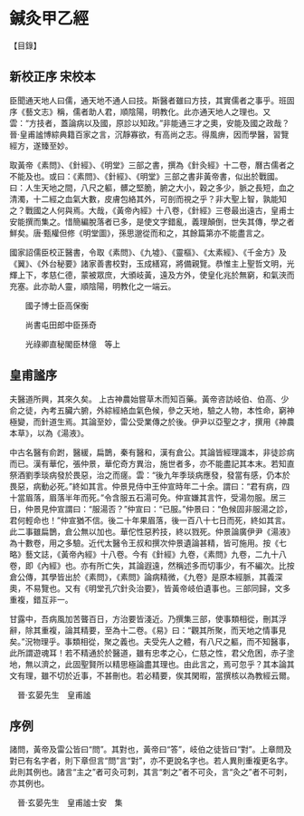 # 鍼灸甲乙經

【目錄】





## 新校正序 宋校本

臣聞通天地人曰儒，通天地不通人曰技。斯醫者雖曰方技，其實儒者之事乎。班固序《藝文志》稱，儒者助人君，順陰陽，明教化。此亦通天地人之理也。又雲：“方技者，蓋論病以及國，原診以知政。”非能通三才之奧，安能及國之政哉？晉·皇甫謐博綜典籍百家之言，沉靜寡欲，有高尚之志。得風痹，因而學醫，習覽經方，遂臻至妙。

取黃帝《素問》、《針經》、《明堂》三部之書，撰為《針灸經》十二卷，曆古儒者之不能及也。或曰：《素問》、《針經》、《明堂》三部之書非黃帝書，似出於戰國。曰：人生天地之間，八尺之軀，髒之堅脆，腑之大小，穀之多少，脈之長短，血之清濁，十二經之血氣大數，皮膚包絡其外，可剖而視之乎？非大聖上智，孰能知之？戰國之人何與焉。大哉，《黃帝內經》十八卷，《針經》三卷最出遠古，皇甫士安能撰而集之。惜簡編脫落者已多，是使文字錯亂，義理顛倒，世失其傳，學之者鮮矣。唐·甄權但修《明堂圖》，孫思邈從而和之，其餘篇第亦不能盡言之。 

國家詔儒臣校正醫書，令取《素問》、《九墟》、《靈樞》、《太素經》、《千金方》及《翼》、《外台秘要》諸家善書校對，玉成繕寫，將備親覽。恭惟主上聖哲文明，光輝上下，孝慈仁德，蒙被眾庶，大頒岐黃，遠及方外，使皇化兆於無窮，和氣浹而充塞。此亦助人靈，順陰陽，明教化之一端云。

　　國子博士臣高保衡

　　尚書屯田郎中臣孫奇

　　光祿卿直秘閣臣林億　等上

## 皇甫謐序

夫醫道所興，其來久矣。 上古神農始嘗草木而知百藥。黃帝咨訪岐伯、伯高、少俞之徒，內考五臟六腑，外綜經絡血氣色候，參之天地，驗之人物，本性命，窮神極變，而針道生焉。其論至妙，雷公受業傳之於後。伊尹以亞聖之才，撰用《神農本草》，以為《湯液》。 

中古名醫有俞跗，醫緩，扁鵲，秦有醫和，漢有倉公。其論皆經理識本，非徒診病而已。漢有華佗，張仲景，華佗奇方異治，施世者多，亦不能盡記其本末。若知直祭酒劉季琰病發於畏惡，治之而瘥。雲：“後九年季琰病應發，發當有感，仍本於畏惡，病動必死。”終如其言。仲景見侍中王仲宣時年二十余。謂曰：“君有病，四十當眉落，眉落半年而死。”令含服五石湯可免。仲宣嫌其言忤，受湯勿服。居三日，仲景見仲宣謂曰：“服湯否？”仲宣曰：“已服。”仲景曰：“色候固非服湯之診，君何輕命也！”仲宣猶不信。後二十年果眉落，後一百八十七日而死，終如其言。此二事雖扁鵲，倉公無以加也。華佗性惡矜技，終以戮死。仲景論廣伊尹《湯液》為十數卷，用之多驗。近代太醫令王叔和撰次仲景遺論甚精，皆可施用。按《七略》藝文誌，《黃帝內經》十八卷。今有《針經》九卷，《素問》九卷，二九十八卷，即《內經》也。亦有所亡失，其論遐遠，然稱述多而切事少，有不編次。比按倉公傳，其學皆出於《素問》，《素問》論病精微，《九卷》是原本經脈，其義深奧，不易覽也。又有《明堂孔穴針灸治要》，皆黃帝岐伯遺事也。三部同歸，文多重複，錯互非一。

甘露中，吾病風加苦聾百日，方治要皆淺近。乃撰集三部，使事類相從，刪其浮辭，除其重複，論其精要，至為十二卷。《易》曰：“觀其所聚，而天地之情事見矣。”況物理乎。事類相從，聚之義也。夫受先人之體，有八尺之軀，而不知醫事，此所謂遊魂耳！若不精通於於醫道，雖有忠孝之心，仁慈之性，君父危困，赤子塗地，無以濟之，此固聖賢所以精思極論盡其理也。由此言之，焉可忽乎？其本論其文有理，雖不切於近事，不甚刪也。若必精要，俟其閑暇，當撰核以為教經云爾。

　晉·玄晏先生　皇甫謐

## 序例

諸問，黃帝及雷公皆曰“問”。其對也，黃帝曰“答”，岐伯之徒皆曰“對”。上章問及對已有名字者，則下章但言“問”言“對”，亦不更說名字也。若人異則重複更名字。此則其例也。諸言“主之”者可灸可刺，其言“刺之”者不可灸，言“灸之”者不可刺，亦其例也。

　晉·玄晏先生　皇甫謐士安　集